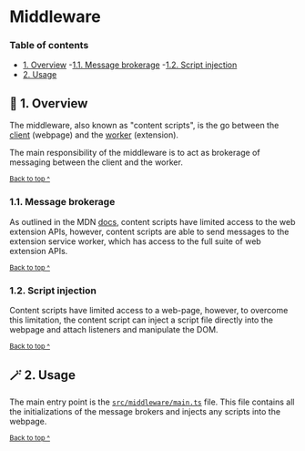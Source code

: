 # Middleware

### Table of contents

* [1. Overview](#-1-overview)
  -[1.1. Message brokerage](#11-message-brokerage)
  -[1.2. Script injection](#12-script-injection)
* [2. Usage](#-2-usage)

## 🔭 1. Overview

The middleware, also known as "content scripts", is the go between the [client][client] (webpage) and the [worker][worker] (extension).

The main responsibility of the middleware is to act as brokerage of messaging between the client and the worker.

<sup>[Back to top ^][table-of-contents]</sup>

### 1.1. Message brokerage

As outlined in the MDN [docs](https://developer.mozilla.org/en-US/docs/Mozilla/Add-ons/WebExtensions/Content_scripts#webextension_apis), content scripts have limited access to the web extension APIs, however, content scripts are able to send messages to the extension service worker, which has access to the full suite of web extension APIs.

<sup>[Back to top ^][table-of-contents]</sup>

### 1.2. Script injection

Content scripts have limited access to a web-page, however, to overcome this limitation, the content script can inject a script file directly into the webpage and attach listeners and manipulate the DOM.

<sup>[Back to top ^][table-of-contents]</sup>

## 🪄 2. Usage

The main entry point is the [`src/middleware/main.ts`](./main.ts) file. This file contains all the initializations of the message brokers and injects any scripts into the webpage.

<sup>[Back to top ^][table-of-contents]</sup>

<!-- links -->
[client]: ../client/README.md
[table-of-contents]: #table-of-contents
[worker]: ../worker/README.md
